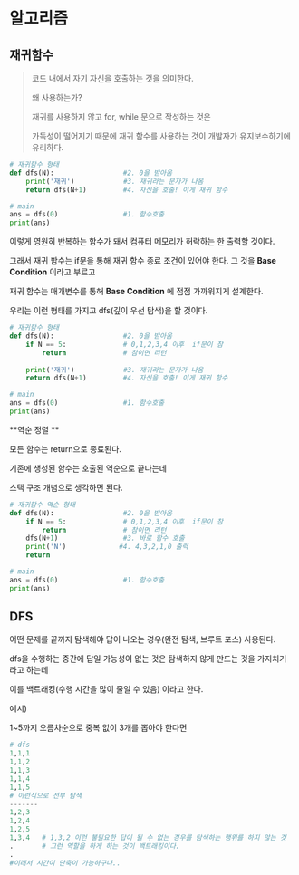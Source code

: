 # 알고리즘



## 재귀함수

> 코드 내에서 자기 자신을 호출하는 것을 의미한다.
>
> 왜 사용하는가? 
>
> 재귀를 사용하지 않고 for, while 문으로 작성하는 것은 
>
> 가독성이 떨어지기 때문에 재귀 함수를 사용하는 것이 개발자가 유지보수하기에 유리하다. 

```python
# 재귀함수 형태
def dfs(N):  				#2. 0을 받아옴
    print('재귀')			   #3. 재귀라는 문자가 나옴
    return dfs(N+1)			#4. 자신을 호출! 이게 재귀 함수

# main
ans = dfs(0) 				#1. 함수호출
print(ans)
```

이렇게 영원히 반복하는 함수가 돼서 컴퓨터 메모리가 허락하는 한 출력할 것이다.

그래서 재귀 함수는 if문을 통해 재귀 함수 종료 조건이 있어야 한다. 그 것을 **Base Condition** 이라고 부르고

재귀 함수는 매개변수를 통해 **Base Condition** 에 점점 가까워지게 설계한다.

 우리는 이런 형태를 가지고 dfs(깊이 우선 탐색)을 할 것이다.

```python
# 재귀함수 형태
def dfs(N):  				#2. 0을 받아옴
    if N == 5:				# 0,1,2,3,4 이후  if문이 참
    	return				# 참이면 리턴
    
    print('재귀')			   #3. 재귀라는 문자가 나옴
    return dfs(N+1)			#4. 자신을 호출! 이게 재귀 함수

# main
ans = dfs(0) 				#1. 함수호출
print(ans)
```



 

**역순 정렬	**

모든 함수는 return으로 종료된다. 

기존에 생성된 함수는  호출된 역순으로 끝나는데

스택 구조 개념으로 생각하면 된다.

```python
# 재귀함수 역순 형태
def dfs(N):  				#2. 0을 받아옴
    if N == 5:				# 0,1,2,3,4 이후  if문이 참
    	return				# 참이면 리턴 
    dfs(N+1)				#3. 바로 함수 호출 
    print('N')			   #4. 4,3,2,1,0 출력
    return 			 

# main
ans = dfs(0) 				#1. 함수호출
print(ans)
```





## DFS

어떤 문제를 끝까지 탐색해야 답이 나오는 경우(완전 탐색, 브루트 포스) 사용된다.

dfs을 수행하는 중간에 답일 가능성이 없는 것은 탐색하지 않게 만드는 것을 가지치기 라고 하는데

이를 백트래킹(수행 시간을 많이 줄일 수 있음) 이라고 한다.

예시)

1~5까지 오름차순으로 중복 없이 3개를 뽑아야 한다면



```python
# dfs
1,1,1
1,1,2
1,1,3
1,1,4
1,1,5
# 이런식으로 전부 탐색
-------
1,2,3
1,2,4
1,2,5
1,3,4	# 1,3,2 이런 불필요한 답이 될 수 없는 경우를 탐색하는 행위를 하지 않는 것
.		# 그런 역할을 하게 하는 것이 백트래킹이다.
.
#이래서 시간이 단축이 가능하구나..

```

 